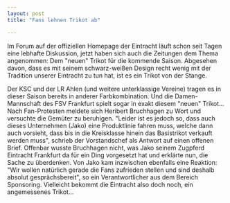 ```yaml
---
layout: post
title: "Fans lehnen Trikot ab"

---
```


Im Forum auf der offiziellen Homepage der Eintracht läuft schon seit Tagen eine lebhafte Diskussion, jetzt haben sich auch die Zeitungen dem Thema angenommen: Dem "neuen" Trikot für die kommende Saison. Abgesehen davon, dass es mit seinem schwarz-weißen Design recht wenig mit der Tradition unserer Eintracht zu tun hat, ist es ein Trikot von der Stange.

Der KSC und der LR Ahlen (und weitere unterklassige Vereine) tragen es in dieser Saison bereits in anderer Farbkombination. Und die Damen-Mannschaft des FSV Frankfurt spielt sogar in exakt diesem "neuen" Trikot... Nach Fan-Protesten meldete sich Heribert Bruchhagen zu Wort und versuchte die Gemüter zu beruhigen. "Leider ist es jedoch so, dass auch dieses Unternehmen (Jako) eine Produktlinie fahren muss, welche dann auch vorsieht, dass bis in die Kreisklasse hinein das Basistrikot verkauft werden muss", schrieb der Vorstandschef als Antwort auf einen offenen Brief. Offenbar wusste Bruchhagen nicht, was Jako seinem Zugpferd Eintracht Frankfurt da für ein Ding vorgesetzt hat und erklärte nun, die Sache zu überdenken. Von Jako kam inzwischen ebenfalls eine Reaktion: "Wir wollen natürlich gerade die Fans zufrieden stellen und sind deshalb absolut gesprächsbereit", so ein Verantwortlicher aus dem Bereich Sponsoring. Vielleicht bekommt die Eintracht also doch noch, ein angemessenes Trikot...
